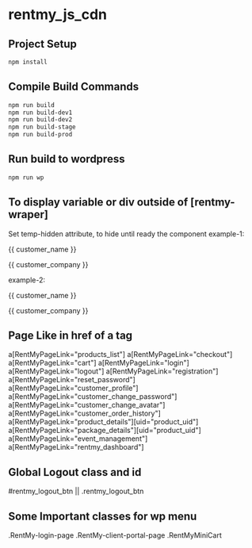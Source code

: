 # rentmy_js_cdn

## Project Setup

```sh
npm install
```

## Compile Build Commands

```sh
npm run build
npm run build-dev1
npm run build-dev2
npm run build-stage
npm run build-prod
```

## Run build to wordpress

```sh
npm run wp
```

## To display variable or div outside of [rentmy-wraper]
Set temp-hidden attribute, to hide until ready the component
example-1: 
<p temp-hidden>{{ customer_name }}
<p temp-hidden>{{ customer_company }}</p>
example-2: 
<div temp-hidden> 
    <p>{{ customer_name }}</p> 
    <p>{{ customer_company }}</p>
</div>

## Page Like in href of a tag
a[RentMyPageLink="products_list"]
a[RentMyPageLink="checkout"]
a[RentMyPageLink="cart"]
a[RentMyPageLink="login"]
a[RentMyPageLink="logout"]
a[RentMyPageLink="registration"]
a[RentMyPageLink="reset_password"]
a[RentMyPageLink="customer_profile"]
a[RentMyPageLink="customer_change_password"]
a[RentMyPageLink="customer_change_avatar"]
a[RentMyPageLink="customer_order_history"]
a[RentMyPageLink="product_details"][uid="product_uid"]
a[RentMyPageLink="package_details"][uid="product_uid"]
a[RentMyPageLink="event_management"]
a[RentMyPageLink="rentmy_dashboard"]

## Global Logout class and id
#rentmy_logout_btn || .rentmy_logout_btn

## Some Important classes for wp menu
.RentMy-login-page
.RentMy-client-portal-page
.RentMyMiniCart